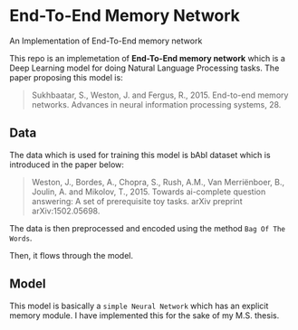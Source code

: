 # End-To-End Memory Network
An Implementation of End-To-End memory network

This repo is an implemetation of **End-To-End memory network** which is a Deep Learning model for doing Natural Language Processing tasks. The paper proposing this model is:

> Sukhbaatar, S., Weston, J. and Fergus, R., 2015. End-to-end memory networks. Advances in neural information processing systems, 28.

## Data 

The data which is used for training this model is bAbI dataset which is introduced in the paper below: 

> Weston, J., Bordes, A., Chopra, S., Rush, A.M., Van Merriënboer, B., Joulin, A. and Mikolov, T., 2015. Towards ai-complete question answering: A set of prerequisite toy tasks. arXiv preprint arXiv:1502.05698.

The data is then preprocessed and encoded using the method `Bag Of The Words`.

Then, it flows through the model. 

## Model 

This model is basically a `simple Neural Network` which has an explicit memory module. I have implemented this for the sake of my M.S. thesis.    
